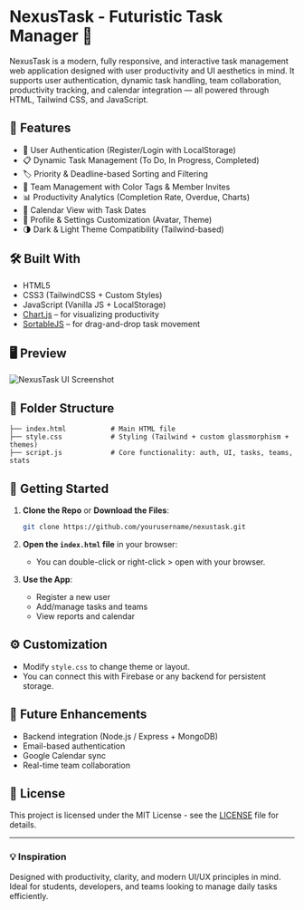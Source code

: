 
# NexusTask - Futuristic Task Manager 🚀

NexusTask is a modern, fully responsive, and interactive task management web application designed with user productivity and UI aesthetics in mind. It supports user authentication, dynamic task handling, team collaboration, productivity tracking, and calendar integration — all powered through HTML, Tailwind CSS, and JavaScript.

## 🔧 Features

- 🔐 User Authentication (Register/Login with LocalStorage)
- 📋 Dynamic Task Management (To Do, In Progress, Completed)
- 🏷️ Priority & Deadline-based Sorting and Filtering
- 👥 Team Management with Color Tags & Member Invites
- 📊 Productivity Analytics (Completion Rate, Overdue, Charts)
- 📆 Calendar View with Task Dates
- 🧾 Profile & Settings Customization (Avatar, Theme)
- 🌗 Dark & Light Theme Compatibility (Tailwind-based)

## 🛠️ Built With

- HTML5
- CSS3 (TailwindCSS + Custom Styles)
- JavaScript (Vanilla JS + LocalStorage)
- [Chart.js](https://www.chartjs.org/) – for visualizing productivity
- [SortableJS](https://github.com/SortableJS/Sortable) – for drag-and-drop task movement

## 🖥️ Preview

![NexusTask UI Screenshot](https://your-screenshot-url-if-any.com)

## 📂 Folder Structure

```
├── index.html           # Main HTML file
├── style.css            # Styling (Tailwind + custom glassmorphism + themes)
├── script.js            # Core functionality: auth, UI, tasks, teams, stats
```

## 🚀 Getting Started

1. **Clone the Repo** or **Download the Files**:
    ```bash
    git clone https://github.com/yourusername/nexustask.git
    ```

2. **Open the `index.html` file** in your browser:
    - You can double-click or right-click > open with your browser.

3. **Use the App**:
    - Register a new user
    - Add/manage tasks and teams
    - View reports and calendar

## ⚙️ Customization

- Modify `style.css` to change theme or layout.
- You can connect this with Firebase or any backend for persistent storage.

## 🧠 Future Enhancements

- Backend integration (Node.js / Express + MongoDB)
- Email-based authentication
- Google Calendar sync
- Real-time team collaboration

## 📄 License

This project is licensed under the MIT License - see the [LICENSE](LICENSE) file for details.

---

### 💡 Inspiration

Designed with productivity, clarity, and modern UI/UX principles in mind. Ideal for students, developers, and teams looking to manage daily tasks efficiently.
